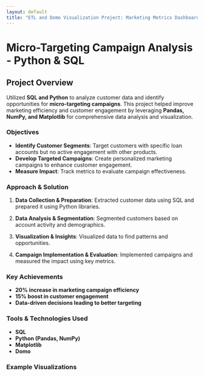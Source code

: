 ```yaml
---
layout: default
title: "ETL and Domo Visualization Project: Marketing Metrics Dashboard"
---
```


# Micro-Targeting Campaign Analysis - Python & SQL

## Project Overview
Utilized **SQL and Python** to analyze customer data and identify opportunities for **micro-targeting campaigns**. This project helped improve marketing efficiency and customer engagement by leveraging **Pandas, NumPy, and Matplotlib** for comprehensive data analysis and visualization.

### Objectives
- **Identify Customer Segments**: Target customers with specific loan accounts but no active engagement with other products.
- **Develop Targeted Campaigns**: Create personalized marketing campaigns to enhance customer engagement.
- **Measure Impact**: Track metrics to evaluate campaign effectiveness.

### Approach & Solution
1. **Data Collection & Preparation**:
    Extracted customer data using SQL and prepared it using Python libraries.
    
2. **Data Analysis & Segmentation**:
    Segmented customers based on account activity and demographics.
    
3. **Visualization & Insights**:
    Visualized data to find patterns and opportunities.
    
4. **Campaign Implementation & Evaluation**:
    Implemented campaigns and measured the impact using key metrics.

### Key Achievements
- **20% increase in marketing campaign efficiency**
- **15% boost in customer engagement**
- **Data-driven decisions leading to better targeting**

### Tools & Technologies Used
- **SQL**
- **Python (Pandas, NumPy)**
- **Matplotlib**
- **Domo**

### Example Visualizations 
